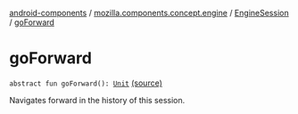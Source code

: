 [android-components](../../index.md) / [mozilla.components.concept.engine](../index.md) / [EngineSession](index.md) / [goForward](./go-forward.md)

# goForward

`abstract fun goForward(): `[`Unit`](https://kotlinlang.org/api/latest/jvm/stdlib/kotlin/-unit/index.html) [(source)](https://github.com/mozilla-mobile/android-components/blob/master/components/concept/engine/src/main/java/mozilla/components/concept/engine/EngineSession.kt#L405)

Navigates forward in the history of this session.


